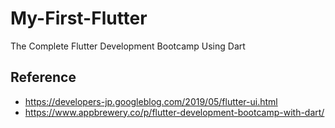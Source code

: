 # My-First-Flutter
The Complete Flutter Development Bootcamp Using Dart
## Reference
- https://developers-jp.googleblog.com/2019/05/flutter-ui.html
- https://www.appbrewery.co/p/flutter-development-bootcamp-with-dart/

